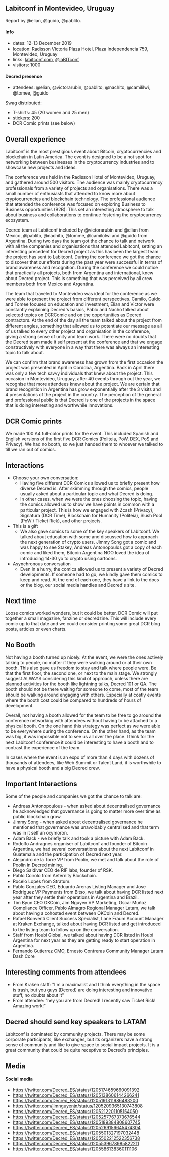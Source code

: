 ## Labitconf in Montevideo, Uruguay

Report by @elian, @guido, @pablito.

#### Info

- dates: 12-13 December 2019
- location: Radisson Victoria Plaza Hotel, Plaza Independencia 759, Montevideo, Uruguay
- links: [labitconf.com](https://www.labitconf.com/), [@laBITconf](https://twitter.com/laBITconf)
- visitors: 1000

#### Decred presence

- attendees: @elian, @victorarubin, @pablito, @nachito, @camililwi, @tomee, @guido

Swag distributed:

- T-shirts: 45 (20 women and 25 men)
- stickers: 200
- DCR Comic prints (see below)

## Overall experience

Labitconf is the most prestigious event about Bitcoin, cryptocurrencies and blockchain in Latin America. The event is designed to be a hot spot for networking between businesses in the cryptocurrency industries and to showcase new projects and ideas.

The conference was held in the Radisson Hotel of Montevideo, Uruguay, and gathered around 500 visitors. The audience was mainly cryptocurrency professionals from a variety of projects and organisations. There was a small number of enthusiasts that attended to know more about cryptocurrencies and blockchain technology. The professional audience that attended the conference was focused on exploring Business to Business opportunities (B2B). This set an interesting atmosphere to talk about business and collaborations to continue fostering the cryptocurrency ecosystem.

Decred team at Labitconf included by @victorarubin and @elian from Mexico, @pablito, @nachito, @tomme, @camilolwi and @guido from Argentina. During two days the team got the chance to talk and network with all the companies and organisations that attended Labitconf, setting an interesting precedent for Decred project as this has been the largest team the project has sent to Labitconf. During the conference we got the chance to discover that our efforts during the past year were successful in terms of brand awareness and recognition. During the conference we could notice that practically all projects, both from Argentina and international, knew about Decred project. This is something that was perceived by all crew members both from Mexico and Argentina.

The team that traveled to Montevideo was ideal for the conference as we were able to present the project from different perspectives. Camilo, Guido and Tomee focused on education and investment, Elian and Victor were constantly explaining Decred's basics, Pablo and Nacho talked about selected topics on DCRComic and on the opportunities as Decred contractors. At the end of the day all the team talked about the project from different angles, something that allowed us to potentiate our message as all of us talked to every other project and organisation in the conference, giving a strong sense of unity and team work. There were no doubts that the Decred team made it self present at the conference and that we engage constructively with everyone in a way that there was always an interesting topic to talk about.

We can confirm that brand awareness has grown from the first occasion the project was presented in April in Cordoba, Argentina. Back in April there was only a few tech savvy individuals that knew about the project. This occasion in Montevideo, Uruguay, after 40 events through out the year, we recognise that more attendees knew about the project. We are certain that brand recognition in Argentina has grow exponentially after the 3 visits and 4 presentations of the project in the country. The perception of the general and professional public is that Decred is one of the projects in the space that is doing interesting and worthwhile innovations.

## DCR Comic prints

We made 100 A4 full-color prints for the event. This included Spanish and English versions of the first five DCR Comics (Politeia, PoW, DEX, PoS and Privacy). We had no booth, so we just handed them to whoever we talked to till we ran out of comics.

## Interactions

- Choose your own conversation:
  - Having five different DCR Comics allowed us to briefly present how diverse Decred is. After skimming through the comics, people usually asked about a particular topic and what Decred is doing.
  - In other cases, when we were the ones choosing the topic, having the comics allowed us to show we have points in common with a particular project. This is how we engaged with Zcash (Privacy), Signatura (DCR Time), Blockchain for Humanity (Politeia), Slush Pool (PoW / Ticket Rick), and other projects.
- This is a gift
  - We also gave comics to some of the key speakers of Labitconf. We talked about education with some and discussed how to approach the next generation of crypto users. Jimmy Song got a comic and was happy to see Stakey, Andreas Antonopoulos got a copy of each comic and liked them, Bitcoin Argentina NGO loved the idea of introducing 14-30 yo to crypto using cartoons.
- Asynchronous conversation
  - Even in a hurry, the comics allowed us to present a variety of Decred developments. If someone had to go, we kindly gave them comics to keep and read. At the end of each one, they have a link to the docs or the blog, our social media handles and Decred's site.

## Next time

Loose comics worked wonders, but it could be better. DCR Comic will put together a small magazine, fanzine or decredzine. This will include every comic up to that date and we could consider printing some great DCR blog posts, articles or even charts.

## No Booth

Not having a booth turned up nicely. At the event, we were the ones actively talking to people, no matter if they were walking around or at their own booth. This also gave us freedom to stay and talk where people were. Be that the first floor, the second one, or next to the main stage. We strongly suggest ALWAYS considering this kind of approach, unless there are planned activities for the booth like lightning talks, Decred 101 or QA. The booth should not be there waiting for someone to come, most of the team should be walking around engaging with others. Especially at costly events where the booth cost could be compared to hundreds of hours of development.

Overall, not having a booth allowed for the team to be free to go around the conference networking with attendees without having to be attached to a physical booth. On the one hand this strategy was perfect as we were able to be everywhere during the conference. On the other hand, as the team was big, it was impossible not to see us all over the place. I think for the next Labitconf conference it could be interesting to have a booth and to contrast the experience of the team.

In cases where the event is an expo of more than 4 days with dozens of thousands of attendees, like Web Summit or Talent Land, it is worthwhile to have a physical booth and a big Decred crew.

## Important Interactions

Some of the people and companies we got the chance to talk are:

- Andreas Antonopoulous - when asked about decentralised governance he acknowledged that governance is going to matter more over time as public blockchain grow.
- Jimmy Song - when asked about decentralised governance he mentioned that governance was unavoidably centralised and that term was in it self an oxymoron.
- Adam Back - we briefly talk and took a picture with Adam Back.
- Rodolfo Andragnes organiser of Labitconf and founder of Bitcoin Argentina, we had several conversations about the next Labitconf in Guatemala and the participation of Decred next year.
- Alejandro de la Torre VP from Poolin, we met and talk about the role of Poolin in Decred mining.
- Diego Saldivar CEO de RIF labs, founder of RSK.
- Pablo Coirolo from Aeternity Blockchain.
- Rocelo Lopes from Stratum.
- Pablo Gonzales CEO, Eduardo Arenas Listing Manager and Jose Rodriguez VP Payments from Bitso, we talk about having DCR listed next year after they settle their operations in Argentina and Brazil.
- Tim Byun CEO OKCoin, Jim Nguyen VP Marketing, Oscar Muñoz Compliance Officer, Pablo Almagro Regional Manager Latam, we talk about having a cohosted event between OKCoin and Decred.
- Rafael Bonventi Client Success Specialist, Lane Fraum Account Manager at Kraken Exchange, talked about having DCR listed and get introduced to the listing team to follow up on the conversation.
- Staff from Houbi Global, we talked about having DCR listed in Houbi Argentina for next year as they are getting ready to start operation in Argentina.
- Fernando Gutierrez CMO, Ernesto Contreras Community Manager Latam Dash Core

## Interesting comments from attendees

- From Kraken staff: "I'm a maximalist and I think everything in the space is trash, but you guys (Decred) are doing interesting and innovative stuff, no doubts about it"
- From attendee: "hey you are from Decred! I recently saw Ticket Rick! Amazing work!"

## Decred should send key speakers to LATAM

Labitconf is dominated by community projects. There may be some corporate participants, like exchanges, but its organizers have a strong sense of community and like to give space to social impact projects. It is a great community that could be quite receptive to Decred's principles.

## Media

#### Social media

- https://twitter.com/Decred_ES/status/1205174659660091392
- https://twitter.com/Decred_ES/status/1205138606144266241
- https://twitter.com/Decred_ES/status/1205191311986483200
- https://twitter.com/jimnguyenjn/status/1205209365130743808
- https://twitter.com/Decred_ES/status/1205212201105154050
- https://twitter.com/Decred_ES/status/1205257767373676544
- https://twitter.com/Decred_ES/status/1205189384808607745
- https://twitter.com/Decred_ES/status/1205269156645474304
- https://twitter.com/Decred_ES/status/1205501327197032448
- https://twitter.com/Decred_ES/status/1205502212522356738
- https://twitter.com/Decred_ES/status/1205539678985822211
- https://twitter.com/Decred_ES/status/1205586138360111106

